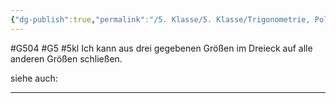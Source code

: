 ```yaml
---
{"dg-publish":true,"permalink":"/5. Klasse/5. Klasse/Trigonometrie, Polarkoordinaten/Umkehraufgaben beim Dreieck/"}
---
```


#G504 #G5 #5kl
Ich kann aus drei gegebenen Größen im Dreieck auf alle anderen Größen schließen.

siehe auch:
___
